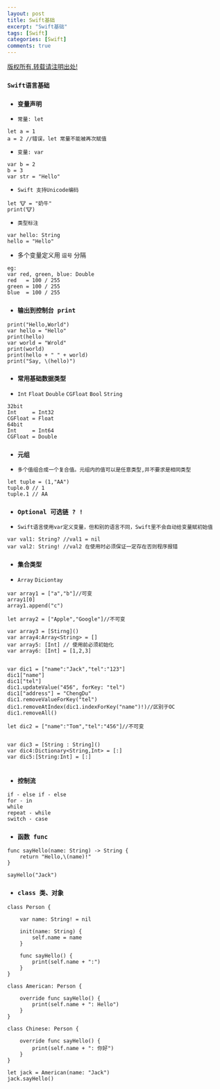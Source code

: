 ```yaml
---
layout: post
title: Swift基础
excerpt: "Swift基础"
tags: [Swift]
categories: [Swift]
comments: true
---
```


[版权所有,转载请注明出处!](https://ifallen.github.io)



### `Swift语言基础`

- ### `变量声明`

- `常量: let` 

```
let a = 1
a = 2 //错误，let 常量不能被再次赋值
```

- `变量: var`

```
var b = 2
b = 3
var str = "Hello"
```

- `Swift 支持Unicode编码`

```
let 🐮 = "奶牛"
print(🐮)
```

- `类型标注`

```
var hello: String
hello = "Hello"

```

- 多个变量定义用 `逗号` 分隔

```
eg:
var red, green, blue: Double
red   = 100 / 255
green = 100 / 255
blue  = 100 / 255
```

- ### `输出到控制台 print`

```
print("Hello,World")
var hello = "Hello"
print(hello)
var world = "Wrold"
print(world)
print(hello + " " + world)
print("Say, \(hello)")

```

-  ### `常用基础数据类型`

- `Int` `Float` `Double` `CGFloat` `Bool` `String`

```
32bit
Int     = Int32
CGFloat = Float
64bit
Int     = Int64
CGFloat = Double
```

- ### `元组`

- `多个值组合成一个复合值。元组内的值可以是任意类型,并不要求是相同类型`

```
let tuple = (1,"AA")
tuple.0 // 1
tuple.1 // AA
```

- ### `Optional 可选链 ? !`

- `Swift语言使用var定义变量，但和别的语言不同，Swift里不会自动给变量赋初始值`


```
var val1: String? //val1 = nil
var val2: String! //val2 在使用时必须保证一定存在否则程序报错
```


- ###  `集合类型`

- `Array` `Diciontay`

```
var array1 = ["a","b"]//可变
array1[0]
array1.append("c")

let array2 = ["Apple","Google"]//不可变

var array3 = [Stirng]() 
var array4:Array<String> = []
var array5: [Int] // 使用前必须初始化
var array6: [Int] = [1,2,3]


var dic1 = ["name":"Jack","tel":"123"]
dic1["name"]
dic1["tel"]
dic1.updateValue("456", forKey: "tel")
dic1["address"] = "ChengDu"
dic1.removeValueForKey("tel")
dic1.removeAtIndex(dic1.indexForKey("name")!)//区别于OC
dic1.removeAll()

let dic2 = ["name":"Tom","tel":"456"]//不可变


var dic3 = [String : String]()
var dic4:Dictionary<String,Int> = [:]
var dic5:[String:Int] = [:]


```

- ### `控制流`

```
if - else if - else 
for - in
while
repeat - while
switch - case
```

- ### `函数 func`

```
func sayHello(name: String) -> String {
	return "Hello,\(name)!"
}

sayHello("Jack")

```

- ### `class 类、对象`

```
class Person {
    
    var name: String! = nil
    
    init(name: String) {
        self.name = name
    }
    
    func sayHello() {
        print(self.name + ":")
    }
}

class American: Person {
    
    override func sayHello() {
        print(self.name + ": Hello")
    }
}

class Chinese: Person {
    
    override func sayHello() {
        print(self.name + ": 你好")
    }
}

let jack = American(name: "Jack")
jack.sayHello()
```